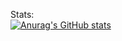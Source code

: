 Stats:
<br>
[![Anurag's GitHub stats](https://github-readme-stats.vercel.app/api?username=1001bit&theme=dark)](https://github.com/anuraghazra/github-readme-stats)
